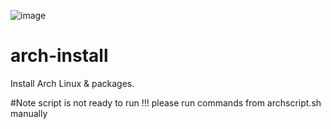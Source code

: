![image](https://github.com/ash91/arch-pkg-install/assets/6077624/35ed6a36-cc97-4b97-b5cf-fa8876e1e34b)

# arch-install
Install Arch Linux & packages.

#Note script is not ready to run !!! please run commands from archscript.sh manually
